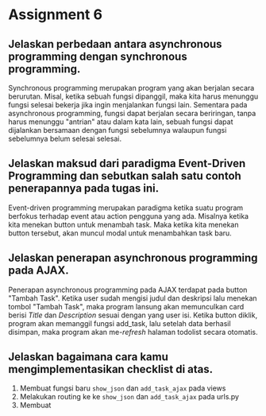 # Assignment 6

## Jelaskan perbedaan antara asynchronous programming dengan synchronous programming.
Synchronous programming merupakan program yang akan berjalan secara berurutan. Misal, ketika sebuah fungsi dipanggil, maka kita harus menunggu fungsi selesai bekerja jika ingin menjalankan fungsi lain.
Sementara pada asynchronous programming, fungsi dapat berjalan secara beriringan, tanpa harus menunggu "antrian" atau dalam kata lain, sebuah fungsi dapat dijalankan bersamaan dengan fungsi sebelumnya walaupun fungsi sebelumnya belum selesai selesai.

## Jelaskan maksud dari paradigma Event-Driven Programming dan sebutkan salah satu contoh penerapannya pada tugas ini.
Event-driven programming merupakan paradigma ketika suatu program berfokus terhadap event atau action pengguna yang ada. Misalnya ketika kita menekan button untuk menambah task. Maka ketika kita menekan button tersebut, akan muncul modal untuk menambahkan task baru.

## Jelaskan penerapan asynchronous programming pada AJAX.
Penerapan asynchronous programming pada AJAX terdapat pada button "Tambah Task". Ketika user sudah mengisi judul dan deskripsi lalu menekan tombol "Tambah Task", maka program lansung akan memunculkan card berisi _Title_ dan _Description_ sesuai dengan yang user isi. Ketika button diklik, program akan memanggil fungsi add_task, lalu setelah data berhasil disimpan, maka program akan me-_refresh_ halaman todolist secara otomatis.

## Jelaskan bagaimana cara kamu mengimplementasikan checklist di atas.
1. Membuat fungsi baru `show_json` dan `add_task_ajax` pada views
2. Melakukan routing ke ke `show_json` dan `add_task_ajax` pada urls.py
3. Membuat 
